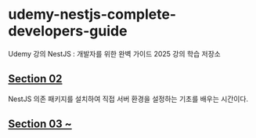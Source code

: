 # udemy-nestjs-complete-developers-guide

Udemy 강의
NestJS : 개발자를 위한 완벽 가이드 2025 강의 학습 저장소

## [Section 02](/scratch/README.md)

NestJS 의존 패키지를 설치하여 직접 서버 환경을 설정하는 기초를 배우는 시간이다.

## [Section 03 ~](/messages/README.md)
